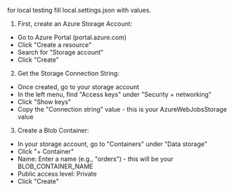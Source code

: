 for local testing fill local.settings.json with values.

1. First, create an Azure Storage Account:

-    Go to Azure Portal (portal.azure.com)
-    Click "Create a resource"
-    Search for "Storage account"
-    Click "Create"

2. Get the Storage Connection String:

-   Once created, go to your storage account
-   In the left menu, find "Access keys" under "Security + networking"
-   Click "Show keys"
-   Copy the "Connection string" value - this is your AzureWebJobsStorage value

3. Create a Blob Container:

-    In your storage account, go to "Containers" under "Data storage"
-    Click "+ Container"
-    Name: Enter a name (e.g., "orders") - this will be your BLOB_CONTAINER_NAME
-    Public access level: Private
-    Click "Create"
